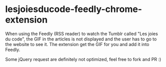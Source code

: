 lesjoiesducode-feedly-chrome-extension
======================================

When using the Feedly (RSS reader) to watch the Tumblr called "Les joies du code", the GIF in the articles is not displayed and the user has to go to the website to see it. The extension get the GIF for you and add it into Feedly.

Some jQuery request are definitely not optimized, feel free to fork and PR :)